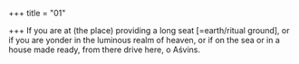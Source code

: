 +++
title = "01"

+++
If you are at (the place) providing a long seat [=earth/ritual ground], or if  you are yonder in the luminous realm of heaven,
or if on the sea or in a house made ready, from there drive here, o
Aśvins.